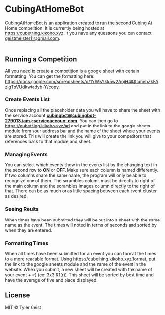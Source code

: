 # CubingAtHomeBot
CubingAtHomeBot is an application created to run the second Cubing At Home competition. It is currently being hosted at https://cubething.kikoho.xyz. If you have any questions you can contact geistmeister11@gmail.com.
<br><br>
## Running a Competition
All you need to create a competition is a google sheet with certain formatting. You can get the formatting here: https://docs.google.com/spreadsheets/d/1YWisYkk5w2AojH4IQtcmehZkFAzlgTpVUdkwtqdyb-Y/copy.
<br>
### Create Events List
Once replacing all the placeholder data you will have to share the sheet with the service account <b>cubingbot@cubingbot-279013.iam.gserviceaccount.com</b>. 
You can then go to https://cubething.kikoho.xyz/url and put in the link to the google sheets module from your address bar and the name of the sheet where your events are stored. This will create the link you will give to your competitors that references back to that module and sheet.
### Managing Events
You can select which events show in the events list by the changing text in the second row to <b>ON</b> or <b>OFF</b>. Make sure each column is named differently. If two columns share the same name, the program will only be able to recognize one of them. The scrambles column must be directly to right of the main column and the scrambles images column directly to the right of that. There can be as much or as little spacing between each event cluster as desired.
### Seeing Reults
When times have been submitted they will be put into a sheet with the same name as the event. The times will noted in terms of seconds and sorted by when they are  entered. 
### Formatting Times
When all times have been submitted for an event you can format the times to a more readable format. Using https://cubething.kikoho.xyz/format, put the link to the google sheets module and the name of the event in the website. When you submit, a new sheet will be created with the name of your event + (r) (ex: 3x3 R1(r)). This sheet will be sorted by best time and have the average of five and place displayed.
<br>
## License
MIT  © Tyler Geist
